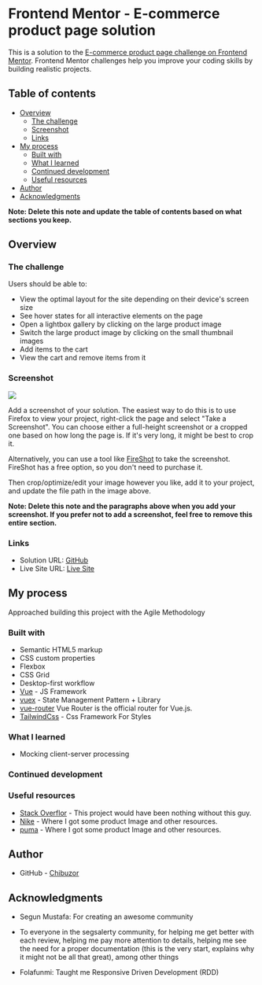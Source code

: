 # Frontend Mentor - E-commerce product page solution

This is a solution to the [E-commerce product page challenge on Frontend Mentor](https://www.frontendmentor.io/challenges/ecommerce-product-page-UPsZ9MJp6). Frontend Mentor challenges help you improve your coding skills by building realistic projects.

## Table of contents

- [Overview](#overview)
  - [The challenge](#the-challenge)
  - [Screenshot](#screenshot)
  - [Links](#links)
- [My process](#my-process)
  - [Built with](#built-with)
  - [What I learned](#what-i-learned)
  - [Continued development](#continued-development)
  - [Useful resources](#useful-resources)
- [Author](#author)
- [Acknowledgments](#acknowledgments)

**Note: Delete this note and update the table of contents based on what sections you keep.**

## Overview

### The challenge

Users should be able to:

- View the optimal layout for the site depending on their device's screen size
- See hover states for all interactive elements on the page
- Open a lightbox gallery by clicking on the large product image
- Switch the large product image by clicking on the small thumbnail images
- Add items to the cart
- View the cart and remove items from it

### Screenshot

![](./screenshot.jpg)

Add a screenshot of your solution. The easiest way to do this is to use Firefox to view your project, right-click the page and select "Take a Screenshot". You can choose either a full-height screenshot or a cropped one based on how long the page is. If it's very long, it might be best to crop it.

Alternatively, you can use a tool like [FireShot](https://getfireshot.com/) to take the screenshot. FireShot has a free option, so you don't need to purchase it.

Then crop/optimize/edit your image however you like, add it to your project, and update the file path in the image above.

**Note: Delete this note and the paragraphs above when you add your screenshot. If you prefer not to add a screenshot, feel free to remove this entire section.**

### Links

- Solution URL: [GitHub](https://github.com/mikechibuzor/e-store)
- Live Site URL: [Live Site](https://e-store-chi.vercel.app/)

## My process

Approached building this project with the Agile Methodology

### Built with

- Semantic HTML5 markup
- CSS custom properties
- Flexbox
- CSS Grid
- Desktop-first workflow
- [Vue](https://vuejs.org) - JS Framework
- [vuex](https://next.vuex.vuejs.org) - State Management Pattern + Library
- [vue-router](https://next.router.vuejs.org) Vue Router is the official router for Vue.js.
- [TailwindCss](https://tailwindcss.com) - Css Framework For Styles

### What I learned

- Mocking client-server processing

### Continued development

### Useful resources

- [Stack Overflor](https://stackoverflow.com) - This project would have been nothing without this guy.
- [Nike](https://www.nike.com/) - Where I got some product Image and other resources.
- [puma](https://us.puma.com/us/en/home) - Where I got some product Image and other resources.

## Author

- GitHub - [Chibuzor](https://github.com/mikechibuzor)

## Acknowledgments

- Segun Mustafa: For creating an awesome community

- To everyone in the segsalerty community, for helping me get better with each review, helping me pay more attention to details, helping me see the need for a proper documentation (this is the very start, explains why it might not be all that great), among other things

- Folafunmi: Taught me Responsive Driven Development (RDD)
